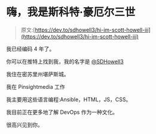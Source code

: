 # 嗨，我是斯科特·豪厄尔三世

> 原文:[https://dev.to/sdhowell3/hi-im-scott-howell-iii](https://dev.to/sdhowell3/hi-im-scott-howell-iii)

我已经编码 4 年了。

你可以在推特上找到我，我的名字是 [@SDHowell3](https://twitter.com/SDHowell3)

我住在密苏里州堪萨斯城。

我在 Pinsightmedia 工作

我主要用这些语言编程:Ansible，HTML，JS，CSS。

我目前正在更多地了解 DevOps 作为一种文化。

很高兴见到你。